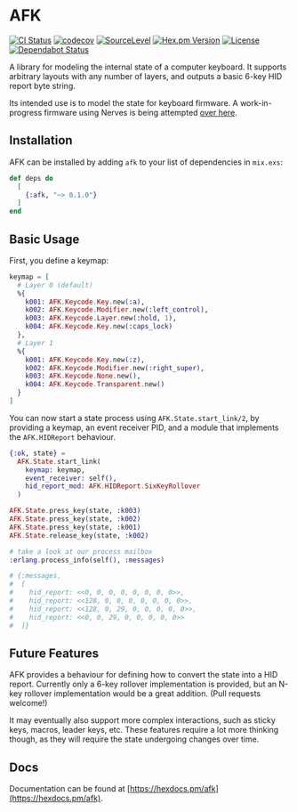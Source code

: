 # AFK

[![CI Status](https://github.com/doughsay/afk/workflows/CI/badge.svg)](https://github.com/doughsay/afk/actions)
[![codecov](https://codecov.io/gh/doughsay/afk/branch/master/graph/badge.svg)](https://codecov.io/gh/doughsay/afk)
[![SourceLevel](https://app.sourcelevel.io/github/doughsay/afk.svg)](https://app.sourcelevel.io/github/doughsay/afk)
[![Hex.pm Version](https://img.shields.io/hexpm/v/afk.svg?style=flat)](https://hex.pm/packages/afk)
[![License](https://img.shields.io/hexpm/l/afk.svg)](LICENSE.md)
[![Dependabot Status](https://api.dependabot.com/badges/status?host=github&repo=doughsay/afk)](https://dependabot.com)

A library for modeling the internal state of a computer keyboard. It supports
arbitrary layouts with any number of layers, and outputs a basic 6-key HID
report byte string.

Its intended use is to model the state for keyboard firmware. A work-in-progress
firmware using Nerves is being attempted [over
here](https://github.com/doughsay/keyboard).

## Installation

AFK can be installed by adding `afk` to your list of dependencies in `mix.exs`:

```elixir
def deps do
  [
    {:afk, "~> 0.1.0"}
  ]
end
```

## Basic Usage

First, you define a keymap:

```elixir
keymap = [
  # Layer 0 (default)
  %{
    k001: AFK.Keycode.Key.new(:a),
    k002: AFK.Keycode.Modifier.new(:left_control),
    k003: AFK.Keycode.Layer.new(:hold, 1),
    k004: AFK.Keycode.Key.new(:caps_lock)
  },
  # Layer 1
  %{
    k001: AFK.Keycode.Key.new(:z),
    k002: AFK.Keycode.Modifier.new(:right_super),
    k003: AFK.Keycode.None.new(),
    k004: AFK.Keycode.Transparent.new()
  }
]
```

You can now start a state process using `AFK.State.start_link/2`, by providing a
keymap, an event receiver PID, and a module that implements the `AFK.HIDReport`
behaviour.

```elixir
{:ok, state} =
  AFK.State.start_link(
    keymap: keymap,
    event_receiver: self(),
    hid_report_mod: AFK.HIDReport.SixKeyRollover
  )

AFK.State.press_key(state, :k003)
AFK.State.press_key(state, :k002)
AFK.State.press_key(state, :k001)
AFK.State.release_key(state, :k002)

# take a look at our process mailbox
:erlang.process_info(self(), :messages)

# {:messages,
#  [
#    hid_report: <<0, 0, 0, 0, 0, 0, 0, 0>>,
#    hid_report: <<128, 0, 0, 0, 0, 0, 0, 0>>,
#    hid_report: <<128, 0, 29, 0, 0, 0, 0, 0>>,
#    hid_report: <<0, 0, 29, 0, 0, 0, 0, 0>>
#  ]}
```

## Future Features

AFK provides a behaviour for defining how to convert the state into a HID
report. Currently only a 6-key rollover implementation is provided, but an N-key
rollover implementation would be a great addition. (Pull requests welcome!)

It may eventually also support more complex interactions, such as sticky keys,
macros, leader keys, etc. These features require a lot more thinking though, as
they will require the state undergoing changes over time.

## Docs

Documentation can be found at [https://hexdocs.pm/afk](https://hexdocs.pm/afk).

